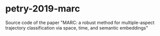# petry-2019-marc
Source code of the paper "MARC: a robust method for multiple-aspect trajectory classification via space, time, and semantic embeddings"
